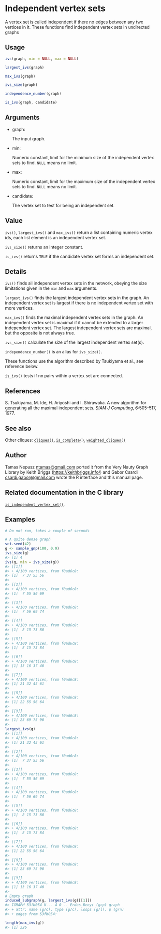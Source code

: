 # Independent vertex sets

A vertex set is called independent if there no edges between any two
vertices in it. These functions find independent vertex sets in
undirected graphs

## Usage

``` r
ivs(graph, min = NULL, max = NULL)

largest_ivs(graph)

max_ivs(graph)

ivs_size(graph)

independence_number(graph)

is_ivs(graph, candidate)
```

## Arguments

- graph:

  The input graph.

- min:

  Numeric constant, limit for the minimum size of the independent vertex
  sets to find. `NULL` means no limit.

- max:

  Numeric constant, limit for the maximum size of the independent vertex
  sets to find. `NULL` means no limit.

- candidate:

  The vertex set to test for being an independent set.

## Value

`ivs()`, `largest_ivs()` and `max_ivs()` return a list containing
numeric vertex ids, each list element is an independent vertex set.

`ivs_size()` returns an integer constant.

`is_ivs()` returns `TRUE` if the candidate vertex set forms an
independent set.

## Details

`ivs()` finds all independent vertex sets in the network, obeying the
size limitations given in the `min` and `max` arguments.

`largest_ivs()` finds the largest independent vertex sets in the graph.
An independent vertex set is largest if there is no independent vertex
set with more vertices.

`max_ivs()` finds the maximal independent vertex sets in the graph. An
independent vertex set is maximal if it cannot be extended to a larger
independent vertex set. The largest independent vertex sets are maximal,
but the opposite is not always true.

`ivs_size()` calculate the size of the largest independent vertex
set(s).

`independence_number()` is an alias for `ivs_size()`.

These functions use the algorithm described by Tsukiyama et al., see
reference below.

`is_ivs()` tests if no pairs within a vertex set are connected.

## References

S. Tsukiyama, M. Ide, H. Ariyoshi and I. Shirawaka. A new algorithm for
generating all the maximal independent sets. *SIAM J Computing*,
6:505–517, 1977.

## See also

Other cliques: [`cliques()`](https://r.igraph.org/reference/cliques.md),
[`is_complete()`](https://r.igraph.org/reference/is_complete.md),
[`weighted_cliques()`](https://r.igraph.org/reference/weighted_cliques.md)

## Author

Tamas Nepusz <ntamas@gmail.com> ported it from the Very Nauty Graph
Library by Keith Briggs (<https://keithbriggs.info/>) and Gabor Csardi
<csardi.gabor@gmail.com> wrote the R interface and this manual page.

## Related documentation in the C library

[`is_independent_vertex_set()`](https://igraph.org/c/html/latest/igraph-Cliques.html#igraph_is_independent_vertex_set).

## Examples

``` r
# Do not run, takes a couple of seconds

# A quite dense graph
set.seed(42)
g <- sample_gnp(100, 0.9)
ivs_size(g)
#> [1] 4
ivs(g, min = ivs_size(g))
#> [[1]]
#> + 4/100 vertices, from f0ad6c8:
#> [1]  7 37 55 56
#> 
#> [[2]]
#> + 4/100 vertices, from f0ad6c8:
#> [1]  7 55 56 69
#> 
#> [[3]]
#> + 4/100 vertices, from f0ad6c8:
#> [1]  7 56 69 74
#> 
#> [[4]]
#> + 4/100 vertices, from f0ad6c8:
#> [1]  8 15 73 80
#> 
#> [[5]]
#> + 4/100 vertices, from f0ad6c8:
#> [1]  8 15 73 84
#> 
#> [[6]]
#> + 4/100 vertices, from f0ad6c8:
#> [1] 13 16 37 40
#> 
#> [[7]]
#> + 4/100 vertices, from f0ad6c8:
#> [1] 21 32 45 61
#> 
#> [[8]]
#> + 4/100 vertices, from f0ad6c8:
#> [1] 22 55 56 64
#> 
#> [[9]]
#> + 4/100 vertices, from f0ad6c8:
#> [1] 23 69 75 90
#> 
largest_ivs(g)
#> [[1]]
#> + 4/100 vertices, from f0ad6c8:
#> [1] 21 32 45 61
#> 
#> [[2]]
#> + 4/100 vertices, from f0ad6c8:
#> [1]  7 37 55 56
#> 
#> [[3]]
#> + 4/100 vertices, from f0ad6c8:
#> [1]  7 55 56 69
#> 
#> [[4]]
#> + 4/100 vertices, from f0ad6c8:
#> [1]  7 56 69 74
#> 
#> [[5]]
#> + 4/100 vertices, from f0ad6c8:
#> [1]  8 15 73 80
#> 
#> [[6]]
#> + 4/100 vertices, from f0ad6c8:
#> [1]  8 15 73 84
#> 
#> [[7]]
#> + 4/100 vertices, from f0ad6c8:
#> [1] 22 55 56 64
#> 
#> [[8]]
#> + 4/100 vertices, from f0ad6c8:
#> [1] 23 69 75 90
#> 
#> [[9]]
#> + 4/100 vertices, from f0ad6c8:
#> [1] 13 16 37 40
#> 
# Empty graph
induced_subgraph(g, largest_ivs(g)[[1]])
#> IGRAPH 53fb054 U--- 4 0 -- Erdos-Renyi (gnp) graph
#> + attr: name (g/c), type (g/c), loops (g/l), p (g/n)
#> + edges from 53fb054:

length(max_ivs(g))
#> [1] 326
```
